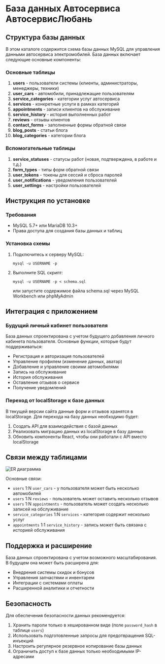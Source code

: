 # База данных Автосервиса АвтосервисЛюбань

## Структура базы данных

В этом каталоге содержится схема базы данных MySQL для управления данными автосервиса электромобилей. База данных включает следующие основные компоненты:

### Основные таблицы

1. **users** - пользователи системы (клиенты, администраторы, менеджеры, техники)
2. **user_cars** - автомобили, принадлежащие пользователям
3. **service_categories** - категории услуг автосервиса
4. **services** - конкретные услуги в рамках категорий
5. **appointments** - записи клиентов на обслуживание
6. **service_history** - история выполненных работ
7. **reviews** - отзывы клиентов
8. **contact_forms** - заполненные формы обратной связи
9. **blog_posts** - статьи блога
10. **blog_categories** - категории блога

### Вспомогательные таблицы

1. **service_statuses** - статусы работ (новая, подтверждена, в работе и т.д.)
2. **form_types** - типы форм обратной связи
3. **user_tokens** - токены для сессий и сброса паролей
4. **user_notifications** - уведомления пользователей
5. **user_settings** - настройки пользователей

## Инструкция по установке

### Требования

- MySQL 5.7+ или MariaDB 10.3+
- Права доступа для создания базы данных и таблиц

### Установка схемы

1. Подключитесь к серверу MySQL:
   ```
   mysql -u USERNAME -p
   ```

2. Выполните SQL скрипт:
   ```
   mysql -u USERNAME -p < schema.sql
   ```
   или запустите содержимое файла schema.sql через MySQL Workbench или phpMyAdmin

## Интеграция с приложением

### Будущий личный кабинет пользователя

База данных спроектирована с учетом будущего добавления личного кабинета пользователя. Основные функции, которые будут поддерживаться:

- Регистрация и авторизация пользователей
- Управление профилем (изменение данных, аватар)
- Добавление и управление своими автомобилями
- Запись на обслуживание
- История обслуживания
- Оставление отзывов о сервисе
- Получение уведомлений

### Переход от localStorage к базе данных

В текущей версии сайта данные форм и отзывов хранятся в localStorage. Для перехода на базу данных необходимо будет:

1. Создать API для взаимодействия с базой данных
2. Реализовать миграцию данных из localStorage в базу данных
3. Обновить компоненты React, чтобы они работали с API вместо localStorage

## Связи между таблицами

![ER диаграмма](./er-diagram.png)

Основные связи:

- `users` 1:N `user_cars` - у пользователя может быть несколько автомобилей
- `users` 1:N `reviews` - пользователь может оставить несколько отзывов
- `users` 1:N `appointments` - пользователь может создать несколько записей на обслуживание
- `service_categories` 1:N `services` - категория содержит несколько услуг
- `appointments` 1:1 `service_history` - запись может быть связана с историей обслуживания

## Поддержка и расширение

База данных спроектирована с учетом возможного масштабирования. В будущем она может быть расширена для:

- Внедрения системы скидок и бонусов
- Управления запчастями и инвентарем
- Интеграции с системами оплаты
- Расширенной аналитики и отчетности

## Безопасность

Для обеспечения безопасности данных рекомендуется:

1. Хранить пароли только в хешированном виде (поле `password_hash` в таблице `users`)
2. Использовать подготовленные запросы для предотвращения SQL-инъекций
3. Настроить регулярное резервное копирование базы данных
4. Ограничить доступ к базе данных только необходимыми IP-адресами 